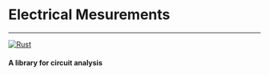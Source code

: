# Electrical Mesurements
---

[![Rust](https://github.com/winnietthepooh/ElectricalMesurements/actions/workflows/rust.yml/badge.svg)](https://github.com/winnietthepooh/ElectricalMesurements/actions/workflows/rust.yml)

#### A library for circuit analysis
